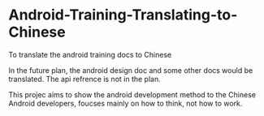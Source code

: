 # Android-Training-Translating-to-Chinese
To translate the android training docs to Chinese

In the future plan, the android design doc and some other docs would be translated. The api refrence is not in the plan.

This projec aims to show the android development method to the Chinese Android developers, foucses mainly on how to think, not how to work.
